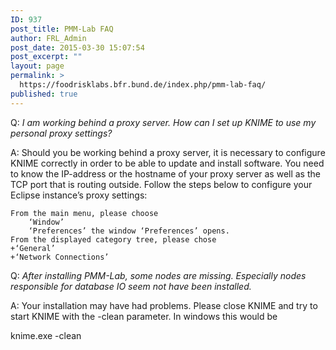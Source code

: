 ```yaml
---
ID: 937
post_title: PMM-Lab FAQ
author: FRL_Admin
post_date: 2015-03-30 15:07:54
post_excerpt: ""
layout: page
permalink: >
  https://foodrisklabs.bfr.bund.de/index.php/pmm-lab-faq/
published: true
---
```

Q: <i>I am working behind a proxy server. How can I set up KNIME to use my personal proxy settings?</i>

A: Should you be working behind a proxy server, it is necessary to configure KNIME correctly in order to be able to update and install software. You need to know the IP-address or the hostname of your proxy server as well as the TCP port that is routing outside. Follow the steps below to configure your Eclipse instance’s proxy settings:

    From the main menu, please choose
        ‘Window’
        ‘Preferences’ the window ‘Preferences’ opens.
    From the displayed category tree, please chose
    +‘General’
    +‘Network Connections’

Q: <i>After installing PMM-Lab, some nodes are missing. Especially nodes responsible for database IO seem not have been installed.</i>

A: Your installation may have had problems. Please close KNIME and try to start KNIME with the -clean parameter. In windows this would be

knime.exe -clean